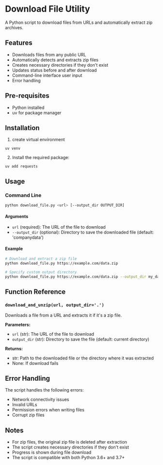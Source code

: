 # Download File Utility

A Python script to download files from URLs and automatically extract zip archives.

## Features

- Downloads files from any public URL
- Automatically detects and extracts zip files
- Creates necessary directories if they don't exist
- Updates status before and after download
- Command-line interface user input
- Error handling

## Pre-requisites

- Python installed
- uv for package manager

## Installation

1. create virtual environment
```
uv venv
```
2. Install the required package:
```
uv add requests
```

## Usage

### Command Line

```bash
python download_file.py <url> [--output_dir OUTPUT_DIR]
```

#### Arguments

- `url` (required): The URL of the file to download
- `--output_dir` (optional): Directory to save the downloaded file (default: 'companydata')

#### Example

```bash
# Download and extract a zip file
python download_file.py https://example.com/data.zip

# Specify custom output directory
python download_file.py https://example.com/data.zip --output_dir my_data
```
## Function Reference

### `download_and_unzip(url, output_dir='.')`

Downloads a file from a URL and extracts it if it's a zip file.

**Parameters:**
- `url` (str): The URL of the file to download
- `output_dir` (str): Directory to save the file (default: current directory)

**Returns:**
- str: Path to the downloaded file or the directory where it was extracted
- None: If download fails

## Error Handling

The script handles the following errors:
- Network connectivity issues
- Invalid URLs
- Permission errors when writing files
- Corrupt zip files

## Notes

- For zip files, the original zip file is deleted after extraction
- The script creates necessary directories if they don't exist
- Progress is shown during file download
- The script is compatible with both Python 3.6+ and 3.7+
